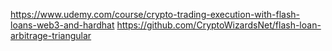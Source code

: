 https://www.udemy.com/course/crypto-trading-execution-with-flash-loans-web3-and-hardhat
https://github.com/CryptoWizardsNet/flash-loan-arbitrage-triangular


